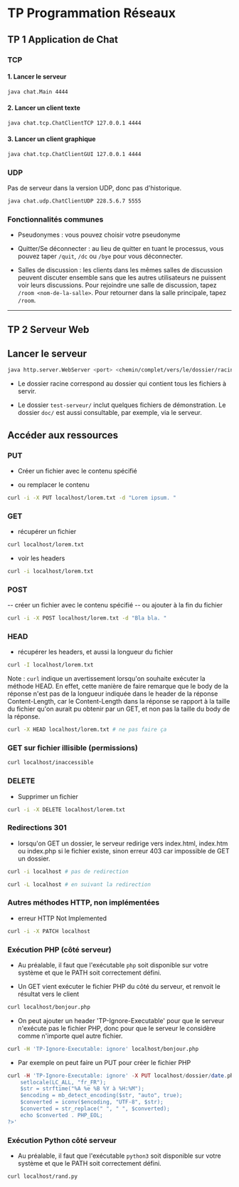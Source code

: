 # TP Programmation Réseaux

## TP 1 Application de Chat

### TCP

#### 1. Lancer le serveur

```sh
java chat.Main 4444
```

#### 2. Lancer un client texte

```sh
java chat.tcp.ChatClientTCP 127.0.0.1 4444
```

#### 3. Lancer un client graphique

```sh
java chat.tcp.ChatClientGUI 127.0.0.1 4444
```

### UDP

Pas de serveur dans la version UDP, donc pas d'historique.

```sh
java chat.udp.ChatClientUDP 228.5.6.7 5555
```

### Fonctionnalités communes

-   Pseudonymes : vous pouvez choisir votre pseudonyme

-   Quitter/Se déconnecter : au lieu de quitter en tuant le processus,
    vous pouvez taper `/quit`, `/dc` ou `/bye` pour vous déconnecter.

-   Salles de discussion : les clients dans les mêmes salles de discussion peuvent discuter
    ensemble sans que les autres utilisateurs ne puissent voir leurs discussions.
    Pour rejoindre une salle de discussion, tapez `/room <nom-de-la-salle>`.
    Pour retourner dans la salle principale, tapez `/room`.

---

## TP 2 Serveur Web

## Lancer le serveur

```sh
java http.server.WebServer <port> <chemin/complet/vers/le/dossier/racine>
```

-   Le dossier racine correspond au dossier qui contient tous les fichiers à servir.

-   Le dossier `test-serveur/` inclut quelques fichiers de démonstration. Le dossier `doc/` est aussi consultable, par exemple, via le serveur.

## Accéder aux ressources

### PUT

-   Créer un fichier avec le contenu spécifié

-   ou remplacer le contenu

```sh
curl -i -X PUT localhost/lorem.txt -d "Lorem ipsum. "
```

### GET

-   récupérer un fichier

```sh
curl localhost/lorem.txt
```

-   voir les headers

```sh
curl -i localhost/lorem.txt
```

### POST

-- créer un fichier avec le contenu spécifié
-- ou ajouter à la fin du fichier

```sh
curl -i -X POST localhost/lorem.txt -d "Bla bla. "
```

### HEAD

-   récupérer les headers, et aussi la longueur du fichier

```sh
curl -I localhost/lorem.txt
```

Note : `curl` indique un avertissement lorsqu'on
souhaite exécuter la méthode HEAD. En effet, cette
manière de faire remarque que le body de la réponse
n'est pas de la longueur indiquée dans le header de
la réponse Content-Length, car le Content-Length
dans la réponse se rapport à la taille du fichier
qu'on aurait pu obtenir par un GET, et non pas la
taille du body de la réponse.

```sh
curl -X HEAD localhost/lorem.txt # ne pas faire ça
```

### GET sur fichier illisible (permissions)

```sh
curl localhost/inaccessible
```

### DELETE

-   Supprimer un fichier

```sh
curl -i -X DELETE localhost/lorem.txt
```

### Redirections 301

-   lorsqu'on GET un dossier, le serveur
    redirige vers index.html, index.htm ou index.php
    si le fichier existe, sinon erreur 403
    car impossible de GET un dossier.

```sh
curl -i localhost # pas de redirection
```

```sh
curl -L localhost # en suivant la redirection
```

### Autres méthodes HTTP, non implémentées

-   erreur HTTP Not Implemented

```sh
curl -i -X PATCH localhost
```

### Exécution PHP (côté serveur)

-   Au préalable, il faut que l'exécutable `php` soit disponible sur votre système
    et que le PATH soit correctement défini.

-   Un GET vient exécuter le fichier PHP du côté
    du serveur, et renvoit le résultat vers le client

```sh
curl localhost/bonjour.php
```

-   On peut ajouter un header 'TP-Ignore-Executable' pour
    que le serveur n'exécute pas le fichier PHP,
    donc pour que le serveur le considère comme
    n'importe quel autre fichier.

```sh
curl -H 'TP-Ignore-Executable: ignore' localhost/bonjour.php
```

-   Par exemple on peut faire un PUT pour créer le fichier PHP

```php
curl -H 'TP-Ignore-Executable: ignore' -X PUT localhost/dossier/date.php -d '<?php
    setlocale(LC_ALL, "fr_FR");
    $str = strftime("%A %e %B %Y à %H:%M");
    $encoding = mb_detect_encoding($str, "auto", true);
    $converted = iconv($encoding, "UTF-8", $str);
    $converted = str_replace(" ", " ", $converted);
    echo $converted . PHP_EOL;
?>'
```

### Exécution Python côté serveur

-   Au préalable, il faut que l'exécutable `python3` soit disponible sur votre système
    et que le PATH soit correctement défini.

```sh
curl localhost/rand.py
```
